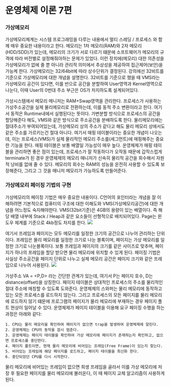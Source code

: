 # 운영체제 이론 7편

### 가상메모리

가상메모리체계는 시스템 프로그래밍을 다루는 내용에서 멀티 스레딩 / 프로세스 와 함께 매우 중요한 내용이라고 한다. 메모리는 1차 메모리(RAM)와 2차 메모리(HDD/SDD)가 있는데, 메모리의 크기가 서로 다르기 떄문에 소프트웨어가 메모리의 규격에 따라 버전별로 설정해줘야하는 문제가 있었다. 이런 장치에(메모리) 대한 의존성을 가상메모리가 없에 줄 뿐 아니라 관리적 의미에서 추상성을 제공하여 접근제어(보안)을 가능케 한다.
가상메모리는 32/64bit에 따라 상수단위가 결정된다. 강의에선 32비트를 기준으로 가상메모리에 대한 개념을 설명한다. 32비트를 기준으로 했을 때 VMS라는 가상메모리 공간이 있다면, 이를 반으로 공간을 분할하여 User영역과 Kernel영역으로 나눈다, 이때 User의 0번대 주소 부근은 OS가 차지하도록 설계되어있다.

가상시스템에서 메모리 메니저는 RAM+Swap영역을 관리한다. 프로세스가 사용하는 가상주소공간을 실제 물리메모리로 전환하는데, 이를 동적 주소 변환이라고 한다. 여기서 동적은 Runtime내에서 실행된다는 뜻이다. 가변분할 방식으로 프로세스의 공간을 할당해준다 해도, VMS와 같은 방식으로 주소공간을 분배하도록 한다.
물리메모리에는 절대주소가 부여되어있는데, 가상메모리 상의 주소가 같다고 해도 물리 메모리 상에서도 같은 주소를 가르키는건 절대 아니다. 여기서 매핑 테이블이라는 중요한 개념이 나오는데, 이는 프로세스(VMS)가 실제 물리적인 메모리 주소를(세그먼트)에 매핑해주는 중요한 기능을 한다. 매핑 테이블은 보통 배열일 가능성이 매우 높다. 운영체제가 매핑 테이블을 관리하면 좋은 점이 있는데, 프로세스가 잘 작동하다가 오작동 때문에 갑작스럽게 terminate가 된 경우 운영체제의 메모리 매니저가 신속히 물리적 공간을 회수해서 자원적 낭비를 없애 줄 수 있다. 메모리의 회수는 RAM의 성능을 온전히 사용할 수 있도록 보장해준다, 그리고 그 것을 매니저 메모리가 가능하도록 만들어준다.

### 가상메모리 페이징 기법의 구현

가상메모리의 페이징 기법은 매우 중요한 내용이다. C언어의 포인터라는 개념을 잘 이해하려면 기본적으로 컴퓨터의 구조에 대한 이해도와 VMS(가상메모리공간)에 대한 개념을 어느정도 숙지해야한다. VMS(32bit기준)은 4GB의 용량이 있는 배열이다. 즉 해당 배열 내부에 Stack / Heap과 같은 요소들이 선형적으로 배치되어있다. Page는 윈도우 체계를 기준으로 4kb정도 차지를 한다.
![](https://velog.velcdn.com/images/dev_dowon/post/75b30b4f-0b9a-4072-b60d-8e0a17d10b4f/image.png)

여기서 프레임과 페이지는 모두 메모리를 일정한 크기의 공간으로 나누어 관리하는 단위이다. 프레임은 물리 메모리를 일정한 크기로 나눈 블록이며, 페이지는 가상 메모리를 일정한 크기로 나눈블록이다. 보통 프레임과 페이지의 크기를 같은 사이즈로 맞추며, 페이지가 하나의 프레임을 할당 받으면 물리 메모리에 위치할 수 있게 된다. 페이징 기법은 사실상 주소공간을 페이지 단위로 나누고 실제 메모리 공간은 페이지 크기와 같은 프레임으로 나누어 사용된다.
![](https://velog.velcdn.com/images/dev_dowon/post/d133d0fc-dffb-4ba2-a5c6-83008f4b4c79/image.png)

가상주소 VA = <P,D> 라는 간단한 관계가 있는데, 여기서 P는 페이지 호수, D는 distance(offset)을 상징한다. 페이지 테이블은 상대적인 프로세스의 주소를 물리적인 절대 주소에 매칭할 수 있도록 도와준다.
운영체제의 스와퍼는 물리 메모리에 동작하고 있는 모든 프로세스를 로드하지 않는다. 그리고 프로세스의 모든 페이지를 물리 메모리에 로드하지 않기 떄문에 프로그램의 페이지가 물리 메모리에 부재하는 경우 페이지 폴트 현상이 일어날 수 있다.
운영체제가 페이지 테이블을 이용해 요구 페이징 수행을 하는 과정은 아래와 같다:

```
1. CPU는 물리 메모리을 확인하여 페이지가 없으면 trap을 발생하여 운영체제에 알린다.
2. 운영체제는 CPU의 동작을 잠시 멈춘다.
3. 운영체제는 페이지 테이블을 확인하여 가상 메모리에 페이지가 존재하는지 확인하고, 없으면 프로세스를 중단한다.
4. 페이지 폴트이면, 현재 물리 메모리에 비어있는 프레임(Free Frame)이 있는지 찾는다.
5. 비어있는 프레임에 해당 페이지를 로드하고, 페이지 테이블을 최신화 한다.
6. 중단되었던 CPU를 다시 시작한다.
```

물리 메모리에 비어있는 프레임이 없으면 희생 프레임을 골라서 이를 가상 메모리에 저장 후 필요한 페이지를 물리 메모리에 불러온다, 이 때 페이지 교체 알고리즘이 사용하게 된다.
